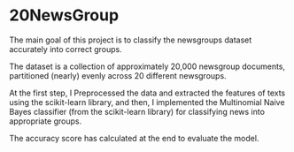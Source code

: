 # 20NewsGroup

The main goal of this project is to classify the newsgroups dataset accurately into correct groups.

The dataset is a collection of approximately 20,000 newsgroup documents, partitioned (nearly) evenly across 20 different newsgroups. 

At the first step, I Preprocessed the data and extracted the features of texts using the scikit-learn library, and then, I implemented the Multinomial Naive Bayes classifier (from the scikit-learn library) for classifying news into appropriate groups.

The accuracy score has calculated at the end to evaluate the model.
